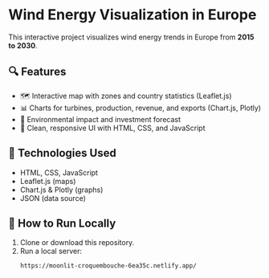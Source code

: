 #  Wind Energy Visualization in Europe

This interactive project visualizes wind energy trends in Europe from **2015 to 2030**.

## 🔍 Features
- 🗺️ Interactive map with zones and country statistics (Leaflet.js)
- 📊 Charts for turbines, production, revenue, and exports (Chart.js, Plotly)
- 🌱 Environmental impact and investment forecast
- 🎯 Clean, responsive UI with HTML, CSS, and JavaScript

## 🧠 Technologies Used
- HTML, CSS, JavaScript
- Leaflet.js (maps)
- Chart.js & Plotly (graphs)
- JSON (data source)

## 🚀 How to Run Locally
1. Clone or download this repository.
2. Run a local server:
   ```bash
   https://moonlit-croquembouche-6ea35c.netlify.app/
